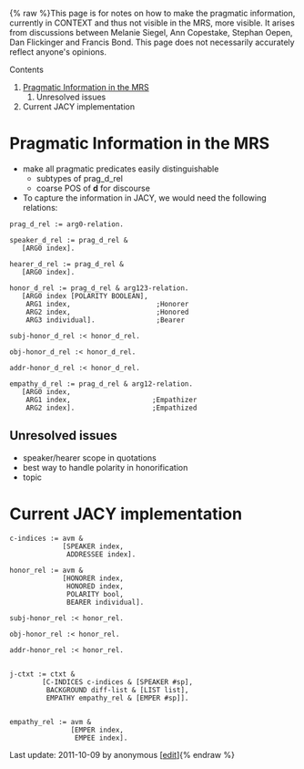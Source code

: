 {% raw %}This page is for notes on how to make the pragmatic information,
currently in CONTEXT and thus not visible in the MRS, more visible. It
arises from discussions between Melanie Siegel, Ann Copestake, Stephan
Oepen, Dan Flickinger and Francis Bond. This page does not necessarily
accurately reflect anyone's opinions.

Contents

1. [Pragmatic Information in the
MRS]()
   1. Unresolved issues
2. Current JACY implementation

# Pragmatic Information in the MRS

- make all pragmatic predicates easily distinguishable
  - subtypes of prag\_d\_rel
  - coarse POS of **d** for discourse
- To capture the information in JACY, we would need the following
relations:

<!-- -->


    prag_d_rel := arg0-relation.
    
    speaker_d_rel := prag_d_rel &
       [ARG0 index].
    
    hearer_d_rel := prag_d_rel &
       [ARG0 index]. 
    
    honor_d_rel := prag_d_rel & arg123-relation.
       [ARG0 index [POLARITY BOOLEAN],
        ARG1 index,                     ;Honorer
        ARG2 index,                     ;Honored
        ARG3 individual].               ;Bearer
    
    subj-honor_d_rel :< honor_d_rel.
    
    obj-honor_d_rel :< honor_d_rel.
    
    addr-honor_d_rel :< honor_d_rel.
    
    empathy_d_rel := prag_d_rel & arg12-relation.
       [ARG0 index, 
        ARG1 index,                    ;Empathizer
        ARG2 index].                   ;Empathized

## Unresolved issues

- speaker/hearer scope in quotations
- best way to handle polarity in honorification
- topic

# Current JACY implementation

    c-indices := avm & 
                 [SPEAKER index,
                  ADDRESSEE index].
    
    honor_rel := avm &
                 [HONORER index,
                  HONORED index,
                  POLARITY bool,
                  BEARER individual].
    
    subj-honor_rel :< honor_rel.
    
    obj-honor_rel :< honor_rel.
    
    addr-honor_rel :< honor_rel.
    
    
    j-ctxt := ctxt &
            [C-INDICES c-indices & [SPEAKER #sp],
             BACKGROUND diff-list & [LIST list],
             EMPATHY empathy_rel & [EMPER #sp]].
    
    
    empathy_rel := avm &
                   [EMPER index,
                    EMPEE index].

Last update: 2011-10-09 by anonymous [[edit](https://github.com/delph-in/docs/wiki/JacyPragmatics/_edit)]{% endraw %}
